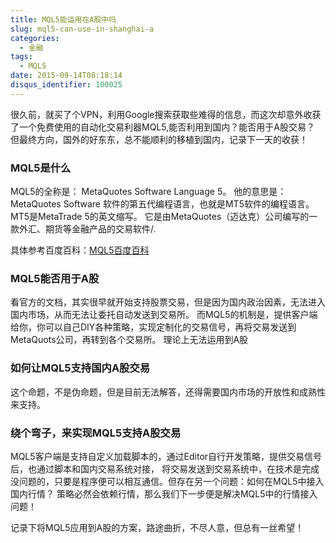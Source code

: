 ```yaml
---
title: MQL5能运用在A股中吗
slug: mql5-can-use-in-shanghai-a
categories:
  - 金融
tags:
  - MQL5
date: 2015-09-14T08:18:14
disqus_identifier: 100025
---
```


很久前，就买了个VPN，利用Google搜索获取些难得的信息，而这次却意外收获了一个免费使用的自动化交易利器MQL5,能否利用到国内？能否用于A股交易？
但最终方向，国外的好东东，总不能顺利的移植到国内，记录下一天的收获！


### MQL5是什么
MQL5的全称是： MetaQuotes Software Language 5。 他的意思是： MetaQuotes Software 软件的第五代编程语言，也就是MT5软件的编程语言。 MT5是MetaTrade 5的英文缩写。 它是由MetaQuotes（迈达克）公司编写的一款外汇、期货等金融产品的交易软件/.

具体参考百度百科：[MQL5百度百科](http://baike.baidu.com/link?url=ocFLj1VZYTA-y-Er5yywzmiXQ-celvxUNUexm3ZO2L15yTawCSHpg9Dz_CbmMgvdWVKXPnd5SbiUOxnO7n-pwq)

### MQL5能否用于A股

看官方的文档，其实很早就开始支持股票交易，但是因为国内政治因素，无法进入国内市场，从而无法让委托自动发送到交易所。
而MQL5的机制是，提供客户端给你，你可以自己DIY各种策略，实现定制化的交易信号，再将交易发送到MetaQuots公司，再转到各个交易所。
理论上无法运用到A股


### 如何让MQL5支持国内A股交易
这个命题，不是伪命题，但是目前无法解答，还得需要国内市场的开放性和成熟性来支持。

### 绕个弯子，来实现MQL5支持A股交易

MQL5客户端是支持自定义加载脚本的，通过Editor自行开发策略，提供交易信号后，也通过脚本和国内交易系统对接，
将交易发送到交易系统中，在技术是完成没问题的，只要是程序便可以相互通信。但存在另一个问题：如何在MQL5中接入国内行情？
策略必然会依赖行情，那么我们下一步便是解决MQL5中的行情接入问题！


记录下将MQL5应用到A股的方案，路途曲折，不尽人意，但总有一丝希望！



